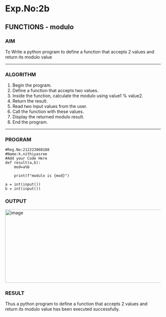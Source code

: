 # Exp.No:2b  
## FUNCTIONS - modulo

### AIM  
To Write a python program to define a function that accepts 2 values and return its  modulo value  

---

### ALGORITHM
1. Begin the program.
2. Define a function that accepts two values.
3. Inside the function, calculate the modulo using value1 % value2.
4. Return the result.
5. Read two input values from the user.
6. Call the function with these values.
7. Display the returned modulo result.
8. End the program.

---

### PROGRAM
```
#Reg.No:212223060188
#Name:k.nithiyasree
#Add your Code Here
def result(a,b):
    mod=a%b
    
    print(f"modulo is {mod}")

a = int(input())
b = int(input())
```
### OUTPUT
<img width="607" height="237" alt="image" src="https://github.com/user-attachments/assets/badfc032-9c4f-4c60-910c-749c832e9e12" />

### RESULT
Thus a python program to define a function that accepts 2 values and return its  modulo value has been executed successfully.  
